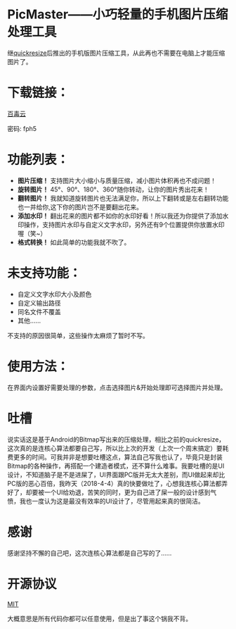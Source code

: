 # PicMaster——小巧轻量的手机图片压缩处理工具

继[quickresize](https://github.com/liuzhushaonian/quickresize)后推出的手机版图片压缩工具，从此再也不需要在电脑上才能压缩图片了。

# 下载链接：

[百毒云](https://pan.baidu.com/s/1qiDQmEJrCQnyX-upfmH7zw)

密码: fph5

# 功能列表：
- **图片压缩！** 支持图片大小缩小与质量压缩，减小图片体积再也不成问题！
- **旋转图片！** 45°、90°、180°、360°随你转动，让你的图片秀出花来！
- **翻转图片！** 我就知道旋转图片也无法满足你，所以上下翻转或是左右翻转功能也一并给你,这下你的图片岂不是要翻出花来。
- **添加水印！** 翻出花来的图片都不如你的水印好看！所以我还为你提供了添加水印操作，支持图片水印与自定义文字水印，另外还有9个位置提供你放置水印喔（笑~）
- **格式转换！** 如此简单的功能我就不吹了。

# 未支持功能：

- 自定义文字水印大小及颜色
- 自定义输出路径
- 同名文件不覆盖
- 其他……

不支持的原因很简单，这些操作太麻烦了暂时不写。

# 使用方法：

在界面内设置好需要处理的参数，点击选择图片&开始处理即可选择图片并处理。

# 吐槽

说实话这是基于Android的Bitmap写出来的压缩处理，相比之前的quickresize，这次真的是连核心算法都要自己写，所以比上次的开发（上次一个周末搞定）要耗费更多的时间。可我并非是想要吐槽这点，算法自己写我也认了，毕竟只是封装Bitmap的各种操作，再搭配一个建造者模式，还不算什么难事。我要吐槽的是UI设计，不知道脑子是不是进屎了，UI界面跟PC版并无太大差别，而UI做起来却比PC版的恶心百倍，我昨天（2018-4-4）真的快要做吐了，心想我连核心算法都弄好了，却要被一个UI给劝退，苦笑的同时，更为自己进了屎一般的设计感到气愤，我也一度认为这是最没有效率的UI设计了，尽管用起来真的很简洁。

# 感谢
感谢坚持不懈的自己吧，这次连核心算法都是自己写的了……

# 开源协议

[MIT](https://github.com/liuzhushaonian/PicMaster/blob/master/LICENSE)

大概意思是所有代码你都可以任意使用，但是出了事这个锅我不背。